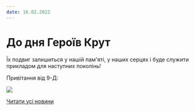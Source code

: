 ```yaml
---
date: 16.02.2022
---
```

# До дня Героїв Крут

Їх подвиг залишиться у нашій пам'яті, у наших серцях і буде служити прикладом для наступних поколінь!

Привітання від 9-Д:

[![](/images/blog/до-дня-героїв-крут/герої-крут.png)](https://youtu.be/g939RMK4kpA)

[Читати усі новини](/news)
